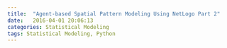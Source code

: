 ```yaml
---
title:  "Agent-based Spatial Pattern Modeling Using NetLogo Part 2"
date:   2016-04-01 20:06:13
categories: Statistical Modeling
tags: Statistical Modeling, Python
---
```

